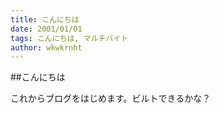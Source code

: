 ```yaml
---
title: こんにちは
date: 2001/01/01
tags: こんにちは, マルチバイト
author: wkwkrnht
---
```


##こんにちは

これからブログをはじめます。ビルトできるかな？
